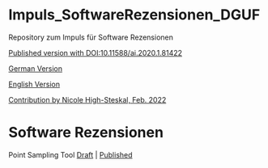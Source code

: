 # Impuls_SoftwareRezensionen_DGUF

Repository zum Impuls für Software Rezensionen

[Published version with DOI:10.11588/ai.2020.1.81422](https://doi.org/10.11588/ai.2020.1.81422)

[German Version](https://research-squirrel-engineers.github.io/Impuls_SoftwareRezensionen_DGUF/Draft.html)

[English Version](https://research-squirrel-engineers.github.io/Impuls_SoftwareRezensionen_DGUF/Draft_EN.html)

[Contribution by Nicole High-Steskal, Feb. 2022](https://dguf.de/fileadmin/AI/archinf-ev_high-steskal.pdf)

# Software Rezensionen

Point Sampling Tool [Draft](https://research-squirrel-engineers.github.io/DGUF_PointSamplingTool/Review_Draft.html) | [Published](https://dguf.de/fileadmin/AI/archinf-ev_thiery-etal.pdf)
